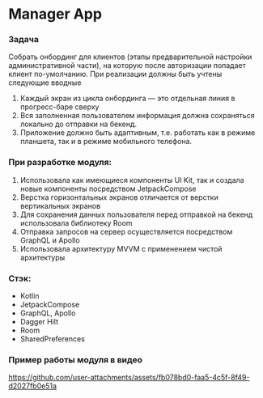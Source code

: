 # Manager App
### Задача
Собрать онбординг для клиентов (этапы предварительной настройки административной части), на которую после авторизации попадает клиент по-умолчанию.
При реализации должны быть учтены следующие вводные
1. Каждый экран из цикла онбординга — это отдельная линия в прогресс-баре сверху
2. Вся заполненная пользователем информация должна сохраняться локально до отправки на бекенд.
3. Приложение должно быть адаптивным, т.е. работать как в режиме планшета, так и в режиме мобильного телефона.

### При разработке модуля:
1. Использовала как имеющиеся компоненты UI Kit, так и создала новые компоненты посредством JetpackCompose
2. Верстка горизонтальных экранов отличается от верстки вертикальных экранов
3. Для сохранения данных пользователя перед отправкой на бекенд использовала библиотеку Room
4. Отправка запросов на сервер осуществляется посредством GraphQL и Apollo
5. Использовала архитектуру MVVM с применением чистой архитектуры

### Стэк: 
- Kotlin
- JetpackCompose
- GraphQL, Apollo
- Dagger Hilt
- Room
- SharedPreferences
  
### Пример работы модуля в видео
https://github.com/user-attachments/assets/fb078bd0-faa5-4c5f-8f49-d2027fb0e51a
